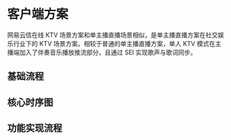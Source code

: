 # 客户端方案
网易云信在线 KTV 场景方案和单主播直播场景相似，是单主播直播方案在社交娱乐行业下的 KTV 场景方案。相较于普通的单主播直播方案，单人 KTV 模式在主播端加入了伴奏音乐播放推流部分，且通过 SEI 实现歌声与歌词同步。
## 基础流程

## 核心时序图

## 功能实现流程